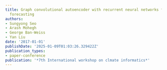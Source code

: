```yaml
---
title: Graph convolutional autoencoder with recurrent neural networks for spatiotemporal
  forecasting
authors:
- Sungyong Seo
- Arash Mohegh
- George Ban-Weiss
- Yan Liu
date: '2017-01-01'
publishDate: '2025-01-09T01:03:26.329422Z'
publication_types:
- paper-conference
publication: '*7th International workshop on clmate informatics*'
---
```

